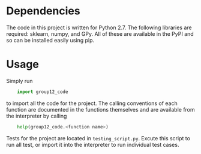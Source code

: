 Dependencies
============

The code in this project is written for Python 2.7. The following libraries are
required: sklearn, numpy, and GPy. All of these are available in the PyPI and so
can be installed easily using pip.


Usage
=====

Simply run
```python
    import group12_code
```
to import all the code for the project. The calling conventions of each function are
documented in the functions themselves and are available from the interpreter by
calling
```python
    help(group12_code.<function name>)
```
Tests for the project are located in
`testing_script.py`. Excute this script to run all test, or import it into the
interpreter to run individual test cases. 
